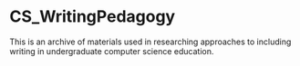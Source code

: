 # CS_WritingPedagogy
This is an archive of materials used in researching approaches to including writing in undergraduate computer science education.
